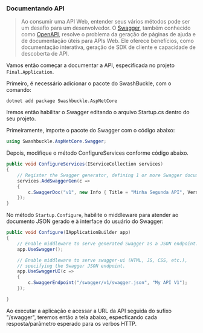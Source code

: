 ### Documentando API

> Ao consumir uma API Web, entender seus vários métodos pode ser um desafio para um desenvolvedor. O [Swagger](https://swagger.io/), também conhecido como [OpenAPI](https://www.openapis.org/), resolve o problema da geração de páginas de ajuda e de documentação úteis para APIs Web. Ele oferece benefícios, como documentação interativa, geração de SDK de cliente e capacidade de descoberta de API.

Vamos então começar a documentar a API, especificada no projeto `Final.Application`.

Primeiro, é necessário adicionar o pacote do SwashBuckle, com o comando:

```
dotnet add package Swashbuckle.AspNetCore
```

Iremos então habilitar o Swagger editando o arquivo Startup.cs dentro do seu projeto.

Primeiramente, importe o pacote do Swagger com o código abaixo:

```c#
using Swashbuckle.AspNetCore.Swagger;
```

Depois, modifique o método ConfigureServices conforme código abaixo.

```c#
public void ConfigureServices(IServiceCollection services)
{
    // Register the Swagger generator, defining 1 or more Swagger documents
    services.AddSwaggerGen(c =>
    {
        c.SwaggerDoc("v1", new Info { Title = "Minha Segunda API", Version = "v1" });
    });
}
```

No método `Startup.Configure`, habilite o middleware para atender ao documento JSON gerado e à interface do usuário do Swagger:

```c#
public void Configure(IApplicationBuilder app)
{
    // Enable middleware to serve generated Swagger as a JSON endpoint.
    app.UseSwagger();

    // Enable middleware to serve swagger-ui (HTML, JS, CSS, etc.), 
    // specifying the Swagger JSON endpoint.
    app.UseSwaggerUI(c =>
    {
        c.SwaggerEndpoint("/swagger/v1/swagger.json", "My API V1");
    });

}
```

Ao executar a aplicação e acessar a URL da API seguida do sufixo "/swagger", teremos então a tela abaixo, especficando cada resposta/parâmetro esperado para os verbos HTTP.


